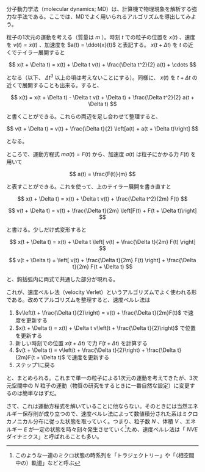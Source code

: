 分子動力学法（molecular dynamics; MD）は、計算機で物理現象を解析する強力な手法である。ここでは、MDでよく用いられるアルゴリズムを導出してみよう。

粒子の1次元の運動を考える（質量は $m$ ）。時刻 $t$ での粒子の位置を $x(t)$ 、速度を $v(t) = \dot{x}(t)$ 、加速度を $a(t) = \ddot{x}(t)$ と表記する。 $x(t + \Delta t)$ を $t$ の近くでテイラー展開すると

$$
x(t + \Delta t) = x(t) + \Delta t v(t) + \frac{\Delta t^2}{2} a(t) + \cdots
$$

となる（以下、 $\Delta t^3$ 以上の項は考えないことにする）。同様に、 $x(t)$ を $t + \Delta t$ の近くで展開することも出来る。すると、

$$
x(t) = x(t + \Delta t) - \Delta t v(t + \Delta t) + \frac{\Delta t^2}{2} a(t + \Delta t)
$$

と書くことができる。これらの両辺を足し合わせて整理すると、

$$
v(t + \Delta t) = v(t) + \frac{\Delta t}{2} \left[a(t) + a(t + \Delta t)\right]
$$

となる。

ところで、運動方程式 $ma(t) = F(t)$ から、加速度 $a(t)$ は粒子にかかる力 $F(t)$ を用いて

$$
a(t) = \frac{F(t)}{m}
$$

と表すことができる。これを使って、上のテイラー展開を書き直すと

$$
x(t + \Delta t) = x(t) + \Delta t v(t) + \frac{\Delta t^2}{2m} F(t)
$$

$$
v(t + \Delta t) = v(t) + \frac{\Delta t}{2m} \left[F(t) + F(t + \Delta t)\right]
$$

と書ける。少しだけ式変形すると

$$
x(t + \Delta t) = x(t) + \Delta t \left[ v(t) + \frac{\Delta t}{2m} F(t) \right]
$$

$$
v(t + \Delta t) = \left[ v(t) + \frac{\Delta t}{2m} F(t) \right] + \frac{\Delta t}{2m} F(t + \Delta t)
$$

と、鉤括弧内に両式で共通した部分が現れる。

これが、速度べルレ法（velocity Verlet）というアルゴリズムでよく使われる形である。改めてアルゴリズムを整理すると、速度ベルレ法は

1.  $v\left(t + \frac{\Delta t}{2}\right) = v(t) + \frac{\Delta t}{2m}F(t)$ で速度を更新する
2.  $x(t + \Delta t) = x(t) + \Delta t v\left(t + \frac{\Delta t}{2}\right)$ で位置を更新する
3.  新しい時刻での位置 $x(t + \Delta t)$ で力 $F(t + \Delta t)$ を計算する
4.  $v(t + \Delta t) = v\left(t + \frac{\Delta t}{2}\right) + \frac{\Delta t}{2m}F(t + \Delta t)$ で速度を更新する
5.  ステップ1に戻る

と、まとめられる。これまで単一の粒子による1次元の運動を考えてきたが、3次元空間中の $N$ 粒子の運動（物質の研究をするときに一番自然な設定）に変更するのは簡単なはずだ。

さて、これは運動方程式を解いていることに他ならない。そのときには当然エネルギー保存則が成り立つので、速度ベルレ法によって数値積分された系はミクロカノニカル分布に従った状態を取っていく。つまり、粒子数 $N$ 、体積 $V$ 、エネルギー $E$ が一定の状態を時々刻々発生させていく[^1]ため、速度ベルレ法は「 *NVE* ダイナミクス」と呼ばれることも多い。

[^1]: このような一連のミクロ状態の時系列を「トラジェクトリー」や「（相空間中の）軌道」などと呼ぶ
